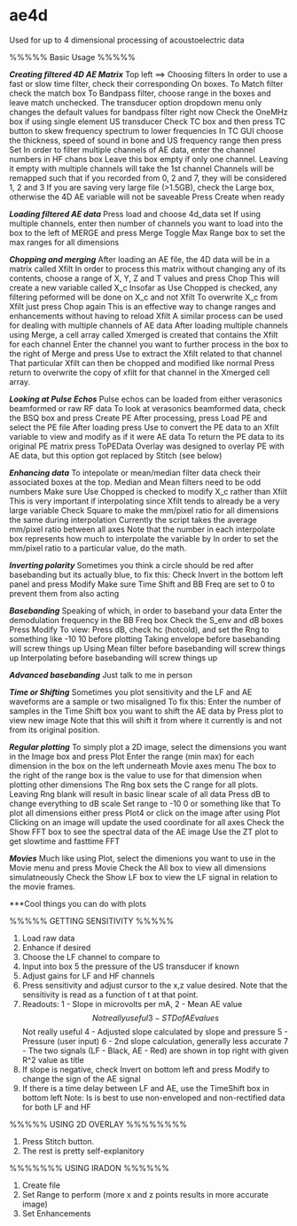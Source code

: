 # ae4d
Used for up to 4 dimensional processing of acoustoelectric data

%%%%% Basic Usage %%%%%

***Creating filtered 4D AE Matrix***
Top left ==> Choosing filters
In order to use a fast or slow time filter, check their corresponding On boxes.
  To Match filter check the match box
  To Bandpass filter, choose range in the boxes and leave match unchecked.
  The transducer option dropdown menu only changes the default values for bandpass filter right now
Check the OneMHz box if using single element US transducer
Check TC box and then press TC button to skew frequency spectrum to lower frequencies
  In TC GUI choose the thickness, speed of sound in bone and US frequency range then press Set
In order to filter multiple channels of AE data, enter the channel numbers in HF chans box
  Leave this box empty if only one channel. Leaving it empty with multiple channels will take the 1st channel
  Channels will be remapped such that if you recorded from 0, 2 and 7, they will be considered 1, 2 and 3
If you are saving very large file (>1.5GB), check the Large box, otherwise the 4D AE variable will not be saveable 
Press Create when ready 

***Loading filtered AE data***
Press load and choose 4d_data set
If using multiple channels, enter then number of channels you want to load into the box to the left of MERGE and press Merge
  Toggle Max Range box to set the max ranges for all dimensions

***Chopping and merging***
After loading an AE file, the 4D data will be in a matrix called Xfilt
In order to process this matrix without changing any of its contents, choose a range of X, Y, Z and T values and press Chop
  This will create a new variable called X_c
  Insofar as Use Chopped is checked, any filtering peformed will be done on X_c and not Xfilt
  To overwrite X_c from Xfilt just press Chop again
    This is an effective way to change ranges and enhancements without having to reload Xfilt
A similar process can be used for dealing with multiple channels of AE data
  After loading multiple channels using Merge, a cell array called Xmerged is created that contains the Xfilt for each channel
  Enter the channel you want to further process in the box to the right of Merge and press Use to extract the Xfilt related to that channel
  That particular Xfilt can then be chopped and modified like normal
  Press return to overwrite the copy of xfilt for that channel in the Xmerged cell array.
  
  ***Looking at Pulse Echos***
Pulse echos can be loaded from either verasonics beamformed or raw RF data
  To look at verasonics beamformed data, check the BSQ box and press Create PE
  After processing, press Load PE and select the PE file
  After loading press Use to convert the PE data to an Xfilt variable to view and modify as if it were AE data
  To return the PE data to its original PE matrix press ToPEData
  Overlay was designed to overlay PE with AE data, but this option got replaced by Stitch (see below)
  
  ***Enhancing data***
To intepolate or mean/median filter data check their associated boxes at the top.
  Median and Mean filters need to be odd numbers
  Make sure Use Chopped is checked to modify X_c rather than Xfilt
    This is very important if interpolating since Xfilt tends to already be a very large variable
  Check Square to make the mm/pixel ratio for all dimensions the same during interpolation
    Currently the script takes the average mm/pixel ratio between all axes
    Note that the number in each interpolate box represents how much to interpolate the variable by
      In order to set the mm/pixel ratio to a particular value, do the math.
  
***Inverting polarity***
Sometimes you think a circle should be red after basebanding but its actually blue, to fix this:
  Check Invert in the bottom left panel and press Modify
  Make sure Time Shift and BB Freq are set to 0 to prevent them from also acting
  
***Basebanding***
Speaking of which, in order to baseband your data 
  Enter the demodulation frequency in the BB Freq box
  Check the S_env and dB boxes
  Press Modify
  To view:
    Press dB, check hc (hotcold), and set the Rng to something like -10 10 before plotting
  Taking envelope before basebanding will screw things up
  Using Mean filter before basebanding will screw things up
  Interpolating before basebanding will screw things up
  
  
***Advanced basebanding***
  Just talk to me in person
  
***Time or Shifting***
Sometimes you plot sensitivity and the LF and AE waveforms are a sample or two misaligned
  To fix this:
    Enter the number of samples in the Time Shift box you want to shift the AE data by
    Press plot to view new image
    Note that this will shift it from where it currently is and not from its original position.

  
***Regular plotting***
To simply plot a 2D image, select the dimensions you want in the Image box and press Plot
  Enter the range (min max) for each dimension in the box on the left underneath Movie axes menu
  The box to the right of the range box is the value to use for that dimension when plotting other dimensions
  The Rng box sets the C range for all plots.
    Leaving Rng blank will result in basic linear scale of all data
    Press dB to change everything to dB scale
      Set range to -10 0 or something like that
To plot all dimensions either press Plot4 or click on the image after using Plot
  Clicking on an image will update the used coordinate for all axes
Check the Show FFT box to see the spectral data of the AE image
  Use the ZT plot to get slowtime and fasttime FFT


***Movies***
Much like using Plot, select the dimenions you want to use in the Movie menu and press Movie
  Check the All box to view all dimensions simulatneously
  Check the Show LF box to view the LF signal in relation to the movie frames.
  
  
***Cool things you can do with plots
    


%%%%% GETTING SENSITIVITY %%%%%
1) Load raw data
2) Enhance if desired
3) Choose the LF channel to compare to
4) Input into box 5 the pressure of the US transducer if known
5) Adjust gains for LF and HF channels
6) Press sensitivity and adjust cursor to the x,z value desired. Note that the sensitivity is read as a function of t at that point.
7) Readouts: 1 - Slope in microvolts per mA, 
             2 - Mean AE value $$ Not really useful
             3 - STD of AE values $$ Not really useful
             4 - Adjusted slope calculated by slope and pressure
             5 - Pressure (user input)
             6 - 2nd slope calculation, generally less accurate
             7 - The two signals (LF - Black, AE - Red) are shown in top right with given R^2 value as title
8) If slope is negative, check Invert on bottom left and press Modify to change the sign of the AE signal
9) If there is a time delay between LF and AE, use the TimeShift box in bottom left
Note: Is is best to use non-enveloped and non-rectified data for both LF and HF

 %%%%% USING 2D OVERLAY %%%%%%%%
 1) Press Stitch button.
 2) The rest is pretty self-explanitory

 %%%%%%% USING IRADON %%%%%%
1) Create file 
2) Set Range to perform (more x and z points results in more accurate image)
3) Set Enhancements
